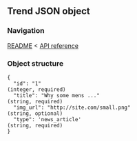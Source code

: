 ## Trend JSON object

### Navigation
[README](../../README.md)
<
[API reference](../api_reference.md)

### Object structure
```
{
  "id": "1"                                                                     (integer, required)
  "title": "Why some mens ..."                                                  (string, required)
  "img_url": "http://site.com/small.png"                                        (string, optional)
  "type": 'news_article'                                                         (string, required)
}
```
